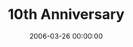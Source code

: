 ---
layout: series
series: "10th Anniversary"
permalink: "/10th-anniversary/"
title: 10th Anniversary
date: 2006-03-26 00:00:00
endDate: 2006-03-26 00:00:00
description: "This weekend Crossroads turned ten years old. Now...on to those awkward adolescent years. (Though some would say we've already been living in those for a while...)"
src: "http://s3.amazonaws.com/crossroads-media/images/legacy/content/GenericCrnerSign.jpg"
---